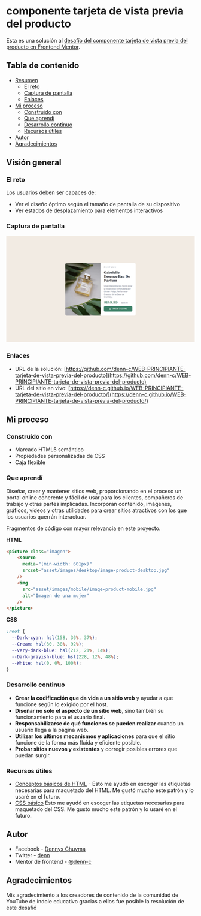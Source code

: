 
# componente tarjeta de vista previa del producto

Esta es una solución al [desafío del componente tarjeta de vista previa del producto en Frontend Mentor](https://www.frontendmentor.io/challenges/product-preview-card-component-GO7UmttRfa).

## Tabla de contenido

- [Resumen](#resumen)
  - [El reto](#el-reto)
  - [Captura de pantalla](#captura-de-pantalla)
  - [Enlaces](#enlaces)
- [Mi proceso](#mi-proceso)
  - [Construido con](#construido-con)
  - [Que aprendí](#que-aprendí)
  - [Desarrollo continuo](#desarrollo-continuo)
  - [Recursos útiles](#recursos-útiles)
- [Autor](#autor)
- [Agradecimientos](#agradecimientos)


## Visión general

### El reto

Los usuarios deben ser capaces de:

- Ver el diseño óptimo según el tamaño de pantalla de su dispositivo
- Ver estados de desplazamiento para elementos interactivos

### Captura de pantalla

![Vista previa del diseño para el desafío de codificación del componente tarjeta de vista previa del producto](./asset/images/vista-previa.png)



### Enlaces

- URL de la solución: [https://github.com/denn-c/WEB-PRINCIPIANTE-tarjeta-de-vista-previa-del-producto](https://github.com/denn-c/WEB-PRINCIPIANTE-tarjeta-de-vista-previa-del-producto)
- URL del sitio en vivo: [https://denn-c.github.io/WEB-PRINCIPIANTE-tarjeta-de-vista-previa-del-producto/](https://denn-c.github.io/WEB-PRINCIPIANTE-tarjeta-de-vista-previa-del-producto/)

## Mi proceso

### Construido con

- Marcado HTML5 semántico
- Propiedades personalizadas de CSS
- Caja flexible

### Que aprendí

Diseñar, crear y mantener sitios web, proporcionando en el proceso un portal online coherente y fácil de usar para los clientes, compañeros de trabajo y otras partes implicadas. Incorporan contenido, imágenes, gráficos, vídeos y otras utilidades para crear sitios atractivos con los que los usuarios querrán interactuar.  

Fragmentos de código con mayor relevancia en este proyecto.

**HTML**

```html
<picture class="imagen">
    <source
      media="(min-width: 601px)"
      srcset="asset/images/desktop/image-product-desktop.jpg"
    />
    <img
      src="asset/images/mobile/image-product-mobile.jpg"
      alt="Imagen de una mujer"
    />
</picture>
```
**CSS**
```css
:root {
  --Dark-cyan: hsl(158, 36%, 37%);
  --Cream: hsl(30, 38%, 92%);
  --Very-dark-blue: hsl(212, 21%, 14%);
  --Dark-grayish-blue: hsl(228, 12%, 48%);
  --White: hsl(0, 0%, 100%);
}
```
### Desarrollo continuo

- **Crear la codificación que da vida a un sitio web** y ayudar a que funcione según lo exigido por el host.  
- **Diseñar no solo el aspecto de un sitio web**, sino también su funcionamiento para el usuario final.  
- **Responsabilizarse de qué funciones se pueden realizar** cuando un usuario llega a la página web.  
- **Utilizar los últimos mecanismos y aplicaciones** para que el sitio funcione de la forma más fluida y eficiente posible.  
- **Probar sitios nuevos y existentes** y corregir posibles errores que puedan surgir.  

### Recursos útiles

- [Conceptos básicos de HTML](https://developer.mozilla.org/es/docs/Learn/Getting_started_with_the_web/HTML_basics) - Esto me ayudó en escoger las etiquetas necesarias para maquetado del HTML. Me gustó mucho este patrón y lo usaré en el futuro.
- [CSS básico](https://developer.mozilla.org/es/docs/Learn/Getting_started_with_the_web/CSS_basics)  Esto me ayudó en escoger las etiquetas necesarias para maquetado del CSS. Me gustó mucho este patrón y lo usaré en el futuro.

## Autor

- Facebook - [Dennys Chuyma](https://www.facebook.com/dennys.chuyma)
- Twitter - [denn](https://twitter.com/dennyschuyma)
- Mentor de frontend - [@denn-c](https://www.frontendmentor.io/profile/denn-c)

## Agradecimientos

Mis agradecimiento a los creadores de contenido de la comunidad de YouTube de indole educativo gracias a ellos fue posible la resolución de este desafió
